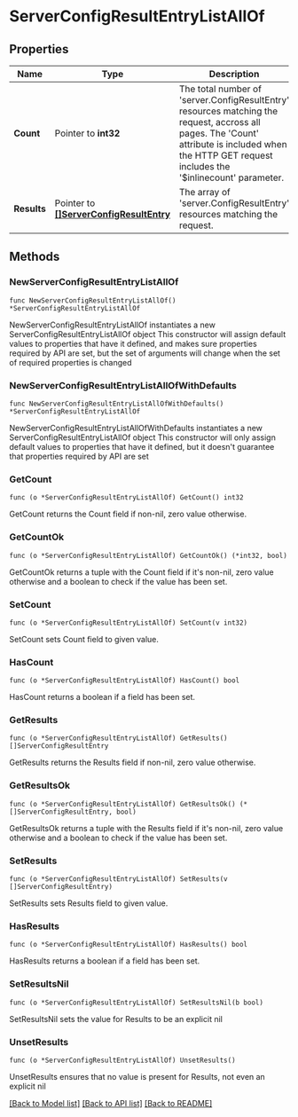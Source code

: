 # ServerConfigResultEntryListAllOf

## Properties

Name | Type | Description | Notes
------------ | ------------- | ------------- | -------------
**Count** | Pointer to **int32** | The total number of &#39;server.ConfigResultEntry&#39; resources matching the request, accross all pages. The &#39;Count&#39; attribute is included when the HTTP GET request includes the &#39;$inlinecount&#39; parameter. | [optional] 
**Results** | Pointer to [**[]ServerConfigResultEntry**](server.ConfigResultEntry.md) | The array of &#39;server.ConfigResultEntry&#39; resources matching the request. | [optional] 

## Methods

### NewServerConfigResultEntryListAllOf

`func NewServerConfigResultEntryListAllOf() *ServerConfigResultEntryListAllOf`

NewServerConfigResultEntryListAllOf instantiates a new ServerConfigResultEntryListAllOf object
This constructor will assign default values to properties that have it defined,
and makes sure properties required by API are set, but the set of arguments
will change when the set of required properties is changed

### NewServerConfigResultEntryListAllOfWithDefaults

`func NewServerConfigResultEntryListAllOfWithDefaults() *ServerConfigResultEntryListAllOf`

NewServerConfigResultEntryListAllOfWithDefaults instantiates a new ServerConfigResultEntryListAllOf object
This constructor will only assign default values to properties that have it defined,
but it doesn't guarantee that properties required by API are set

### GetCount

`func (o *ServerConfigResultEntryListAllOf) GetCount() int32`

GetCount returns the Count field if non-nil, zero value otherwise.

### GetCountOk

`func (o *ServerConfigResultEntryListAllOf) GetCountOk() (*int32, bool)`

GetCountOk returns a tuple with the Count field if it's non-nil, zero value otherwise
and a boolean to check if the value has been set.

### SetCount

`func (o *ServerConfigResultEntryListAllOf) SetCount(v int32)`

SetCount sets Count field to given value.

### HasCount

`func (o *ServerConfigResultEntryListAllOf) HasCount() bool`

HasCount returns a boolean if a field has been set.

### GetResults

`func (o *ServerConfigResultEntryListAllOf) GetResults() []ServerConfigResultEntry`

GetResults returns the Results field if non-nil, zero value otherwise.

### GetResultsOk

`func (o *ServerConfigResultEntryListAllOf) GetResultsOk() (*[]ServerConfigResultEntry, bool)`

GetResultsOk returns a tuple with the Results field if it's non-nil, zero value otherwise
and a boolean to check if the value has been set.

### SetResults

`func (o *ServerConfigResultEntryListAllOf) SetResults(v []ServerConfigResultEntry)`

SetResults sets Results field to given value.

### HasResults

`func (o *ServerConfigResultEntryListAllOf) HasResults() bool`

HasResults returns a boolean if a field has been set.

### SetResultsNil

`func (o *ServerConfigResultEntryListAllOf) SetResultsNil(b bool)`

 SetResultsNil sets the value for Results to be an explicit nil

### UnsetResults
`func (o *ServerConfigResultEntryListAllOf) UnsetResults()`

UnsetResults ensures that no value is present for Results, not even an explicit nil

[[Back to Model list]](../README.md#documentation-for-models) [[Back to API list]](../README.md#documentation-for-api-endpoints) [[Back to README]](../README.md)


